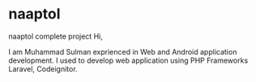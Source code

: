 # naaptol
naaptol complete project 
Hi,

I am Muhammad Sulman exprienced in Web and Android application development. I used to develop web application using PHP Frameworks Laravel, Codeignitor. 
